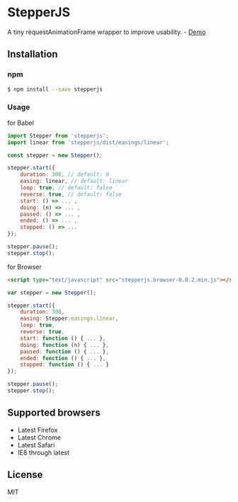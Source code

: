 # StepperJS

A tiny requestAnimationFrame wrapper to improve usability.  - [Demo](https://uyeong.github.io/stepperjs/)

## Installation

### npm

```bash
$ npm install --save stepperjs
```

### Usage

for Babel

```js
import Stepper from 'stepperjs';
import linear from 'stepperjs/dist/easings/linear';

const stepper = new Stepper();

stepper.start({
    duration: 300, // default: 0
    easing: linear, // default: linear
    loop: true, // default: false
    reverse: true, // default: false
    start: () => ... ,
    doing: (n) => ... ,
    paused: () => ... ,
    ended: () => ... ,
    stopped: () => ...
});

stepper.pause();
stepper.stop();
```

for Browser

```html
<script type="text/javascript" src="stepperjs.browser-0.0.2.min.js"></script></head>
```

```js
var stepper = new Stepper();

stepper.start({
    duration: 300,
    easing: Stepper.easings.linear,
    loop: true,
    reverse: true,
    start: function () { ... },
    doing: function (n) { ... },
    paused: function () { ... },
    ended: function () { ... },
    stopped: function () { ... }
});

stepper.pause();
stepper.stop();
```

## Supported browsers

 - Latest Firefox
 - Latest Chrome
 - Latest Safari
 - IE8 through latest

## License

MIT
